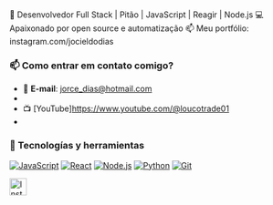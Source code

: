 🚀 Desenvolvedor Full Stack | Pitão | JavaScript | Reagir | Node.js
💻 Apaixonado por open source e automatização
📫 Meu portfólio: instagram.com/jocieldodias
### 📫 Como entrar em contato comigo?
- 📧 **E-mail**: [jorce_dias@hotmail.com](jorcimcrip@gmail.com)
-
- 📺 [YouTube]https://www.youtube.com/@loucotrade01  
- 
### 🔧 Tecnologías y herramientas
[![JavaScript](https://img.shields.io/badge/-JavaScript-F7DF1E?logo=javascript&logoColor=black)](https://developer.mozilla.org/en-US/docs/Web/JavaScript)
[![React](https://img.shields.io/badge/-React-61DAFB?logo=react&logoColor=black)](https://reactjs.org/)
[![Node.js](https://img.shields.io/badge/-Node.js-339933?logo=node.js&logoColor=white)](https://nodejs.org/)
[![Python](https://img.shields.io/badge/-Python-3776AB?logo=python&logoColor=white)](https://www.python.org/)
[![Git](https://img.shields.io/badge/-Git-F05032?logo=git&logoColor=white)](https://git-scm.com/)

<a href="https://instagram.com/tu-usuario">
  <img src="https://media.giphy.com/media/3o7TKsrf0d3jHsQlHi/giphy.gif" width="30" alt="Instagram GIF">
</a>
